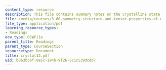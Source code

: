 ```yaml
---
content_type: resource
description: This file contains summary notes on the crystalline state.
file: /media/courses/3-60-symmetry-structure-and-tensor-properties-of-materials-fall-2005/b063bc6f0e5c194b9f265c1c539dcdd7_crystal12.pdf
file_type: application/pdf
learning_resource_types:
- Readings
ocw_type: OCWFile
parent_title: Readings
parent_type: CourseSection
resourcetype: Document
title: crystal12.pdf
uid: b063bc6f-0e5c-194b-9f26-5c1c539dcdd7
---
```

